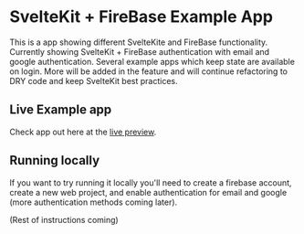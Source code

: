 # SvelteKit + FireBase Example App
This is a app showing different SvelteKite and FireBase functionality. Currently showing SvelteKit + FireBase authentication with email and google authentication. Several example apps which keep state are available on login. More will be added in the feature and will continue refactoring to DRY code and keep SvelteKit best practices.

## Live Example app
Check app out here at the [live preview](https://josh-sveltekit.netlify.app/).

## Running locally

If you want to try running it locally you'll need to create a firebase account, create a new web project, and enable authentication for email and google (more authentication methods coming later). 

(Rest of instructions coming)